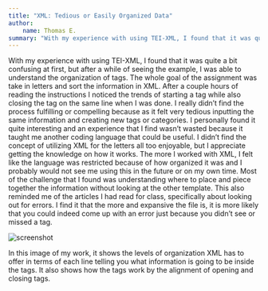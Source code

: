 ```yaml
---
title: "XML: Tedious or Easily Organized Data"
author: 
    name: Thomas E.
summary: "With my experience with using TEI-XML, I found that it was quite a bit confusing at first"
---
```


With my experience with using TEI-XML, I found that it was quite a bit confusing at first, but after a while of seeing the example, I was able to understand the organization of tags. The whole goal of the assignment was take in letters and sort the information in XML. After a couple hours of reading the instructions I noticed the trends of starting a tag while also closing the tag on the same line when I was done. I really didn’t find the process fulfilling or compelling because as it felt very tedious inputting the same information and creating new tags or categories. I personally found it quite interesting and an experience that I find wasn’t wasted because it taught me another coding language that could be useful. I didn’t find the concept of utilizing XML for the letters all too enjoyable, but I appreciate getting the knowledge on how it works. The more I worked with XML, I felt like the language was restricted because of how organized it was and I probably would not see me using this in the future or on my own time. Most of the challenge that I found was understanding where to place and piece together the information without looking at the other template. This also reminded me of the articles I had read for class, specifically about looking out for errors. I find it that the more and expansive the file is, it is more likely that you could indeed come up with an error just because you didn’t see or missed a tag.

![screenshot](../../../../../humdata22/img/te150-b2-fig1.jpeg)

In this image of my work, it shows the levels of organization XML has to offer in terms of each line telling you what information is going to be inside the tags. It also shows how the tags work by the alignment of opening and closing tags.
